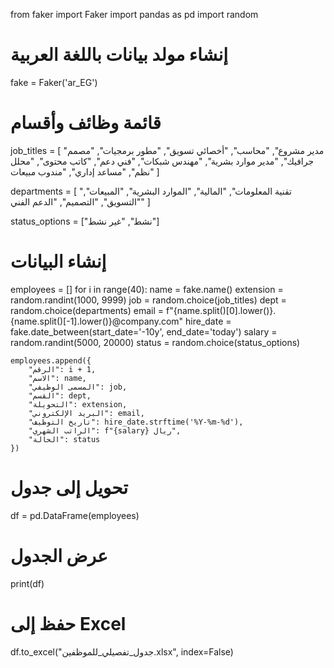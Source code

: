 from faker import Faker
import pandas as pd
import random

# إنشاء مولد بيانات باللغة العربية
fake = Faker('ar_EG')

# قائمة وظائف وأقسام
job_titles = [
    "مدير مشروع", "محاسب", "أخصائي تسويق", "مطور برمجيات",
    "مصمم جرافيك", "مدير موارد بشرية", "مهندس شبكات",
    "فني دعم", "كاتب محتوى", "محلل نظم", "مساعد إداري", "مندوب مبيعات"
]

departments = [
    "تقنية المعلومات", "المالية", "الموارد البشرية",
    "المبيعات", "التسويق", "التصميم", "الدعم الفني"
]

status_options = ["نشط", "غير نشط"]

# إنشاء البيانات
employees = []
for i in range(40):
    name = fake.name()
    extension = random.randint(1000, 9999)
    job = random.choice(job_titles)
    dept = random.choice(departments)
    email = f"{name.split()[0].lower()}.{name.split()[-1].lower()}@company.com"
    hire_date = fake.date_between(start_date='-10y', end_date='today')
    salary = random.randint(5000, 20000)
    status = random.choice(status_options)

    employees.append({
        "الرقم": i + 1,
        "الاسم": name,
        "المسمى الوظيفي": job,
        "القسم": dept,
        "التحويلة": extension,
        "البريد الإلكتروني": email,
        "تاريخ التوظيف": hire_date.strftime('%Y-%m-%d'),
        "الراتب الشهري": f"{salary} ريال",
        "الحالة": status
    })

# تحويل إلى جدول
df = pd.DataFrame(employees)

# عرض الجدول
print(df)

# حفظ إلى Excel
df.to_excel("جدول_تفصيلي_للموظفين.xlsx", index=False)

